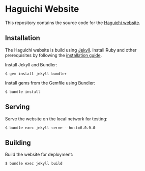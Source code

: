 # Haguichi Website

This repository contains the source code for the [Haguichi website](https://haguichi.net). 


## Installation

The Haguichi website is build using [Jekyll](https://jekyllrb.com). Install Ruby and other prerequisites by following the [installation guide](https://jekyllrb.com/docs/installation/).

Install Jekyll and Bundler:

    $ gem install jekyll bundler

Install gems from the Gemfile using Bundler:

    $ bundle install


## Serving

Serve the website on the local network for testing:

    $ bundle exec jekyll serve --host=0.0.0.0


## Building

Build the website for deployment:

    $ bundle exec jekyll build


